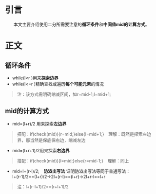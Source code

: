 # 引言
&emsp;&emsp;本文主要介绍使用二分所需要注意的**循环条件**和**中间值mid的计算方式**。

# 正文
## 循环条件
- while(l\<r )用来**探索边界**
- while(l\<=r )精确查找或遍历**每个可能元素**的情况 <br>
>注：该方式需明确缩减区间，如r=mid-1;l=mid+1;
  
## mid的计算方式
- mid=(l+r)/2 用来探索**左边界**
>搭配：if(check(mid)){r=mid;}else{l=mid+1;}&emsp;理解：既然是探索左边界，那当然是保底保右边，缩减左边
- mid=(l+r+1)/2用来探索**右边界**
>搭配：if(check(mid)){l=mid;}else{r=mid-1;}&emsp;理解：同上
- mid=l+(r-l)/2;&emsp;**防溢出写法**
  证明防溢出写法等同于普通写法：<br>
  l+(r-1)/2==(l+r)/2->2l+(r-l)==(l+r)->2l+r-l==l+r
> 注：l+(r-l+1)/2==(r+l+1)/2 

